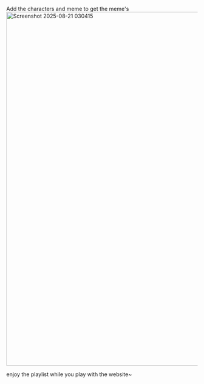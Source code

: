 Add the characters and meme to get the meme's
<img width="1919" height="930" alt="Screenshot 2025-08-21 030415" src="https://github.com/user-attachments/assets/e80764af-9c95-4314-ac3d-ce12cad240ed" />

enjoy the playlist while you play with the website~
